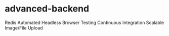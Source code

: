 # advanced-backend

Redis
Automated Headless Browser Testing
Continuous Integration
Scalable Image/File Upload

